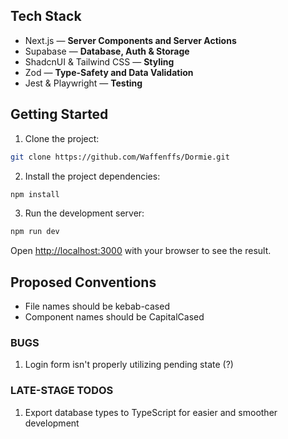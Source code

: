 ## Tech Stack

- Next.js — **Server Components and Server Actions**
- Supabase — **Database, Auth & Storage**
- ShadcnUI & Tailwind CSS — **Styling**
- Zod — **Type-Safety and Data Validation**
- Jest & Playwright — **Testing**

## Getting Started

1. Clone the project:
```bash
git clone https://github.com/Waffenffs/Dormie.git
```

2. Install the project dependencies:

```bash
npm install
```

3. Run the development server:

```bash
npm run dev
```

Open [http://localhost:3000](http://localhost:3000) with your browser to see the result.

## Proposed Conventions
- File names should be kebab-cased
- Component names should be CapitalCased

### BUGS
1. Login form isn't properly utilizing pending state (?)

### LATE-STAGE TODOS
1. Export database types to TypeScript for easier and smoother development